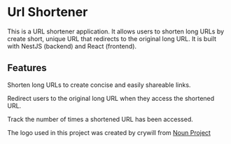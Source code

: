 # Url Shortener

This is a URL shortener application. It allows users to shorten long URLs by create short, unique URL that redirects to the original long URL. It is built with NestJS (backend) and React (frontend).

## Features

Shorten long URLs to create concise and easily shareable links.

Redirect users to the original long URL when they access the shortened URL.

Track the number of times a shortened URL has been accessed.

The logo used in this project was created by crywill from <a href="https://thenounproject.com/browse/icons/term/link/" target="_blank" title="link Icons">Noun Project</a>
